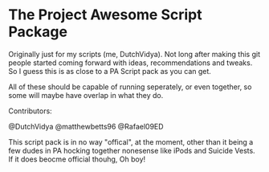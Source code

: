﻿# The Project Awesome Script Package

Originally just for my scripts (me, DutchVidya). Not long after making this git people started coming forward with ideas, recommendations and tweaks. So I guess this is as close to a PA Script pack as you can get.

All of these should be capable of running seperately, or even together, so some will maybe have overlap in what they do.

Contributors:

@DutchVidya
@matthewbetts96
@Rafael09ED


This script pack is in no way "offical", at the moment, other than it being a few dudes in PA hocking together nonesense like iPods and Suicide Vests. If it does beocme official thouhg, Oh boy!
